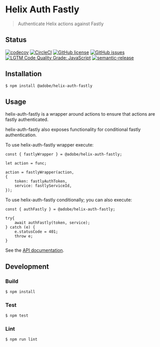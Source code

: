 # Helix Auth Fastly

> Authenticate Helix actions against Fastly

## Status
[![codecov](https://img.shields.io/codecov/c/github/adobe/helix-auth-fastly.svg)](https://codecov.io/gh/adobe/helix-auth-fastly)
[![CircleCI](https://img.shields.io/circleci/project/github/adobe/helix-auth-fastly.svg)](https://circleci.com/gh/adobe/helix-auth-fastly)
[![GitHub license](https://img.shields.io/github/license/adobe/helix-auth-fastly.svg)](https://github.com/adobe/helix-auth-fastly/blob/master/LICENSE.txt)
[![GitHub issues](https://img.shields.io/github/issues/adobe/helix-auth-fastly.svg)](https://github.com/adobe/helix-auth-fastly/issues)
[![LGTM Code Quality Grade: JavaScript](https://img.shields.io/lgtm/grade/javascript/g/adobe/helix-auth-fastly.svg?logo=lgtm&logoWidth=18)](https://lgtm.com/projects/g/adobe/helix-auth-fastly)
[![semantic-release](https://img.shields.io/badge/%20%20%F0%9F%93%A6%F0%9F%9A%80-semantic--release-e10079.svg)](https://github.com/semantic-release/semantic-release)

## Installation

```bash
$ npm install @adobe/helix-auth-fastly
```

## Usage
helix-auth-fastly is a wrapper around actions to ensure that actions are fastly authenticated.

helix-auth-fastly also exposes functionality for conditional fastly authentication.

To use helix-auth-fastly wrapper execute:
```
const { fastlyWrapper } = @adobe/helix-auth-fastly; 

let action = func;

action = fastlyWrapper(action,
{
    token: fastlyAuthToken, 
    service: fastlyServiceId,
});
```

To use helix-auth-fastly conditionally; you can also execute:
```
const { authFastly } = @adobe/helix-auth-fastly;

try{
    await authFastly(token, service);
} catch (e) {
    e.statusCode = 401;
    throw e;
}
```

See the [API documentation](docs/API.md).

## Development

### Build

```bash
$ npm install
```

### Test

```bash
$ npm test
```

### Lint

```bash
$ npm run lint
```
